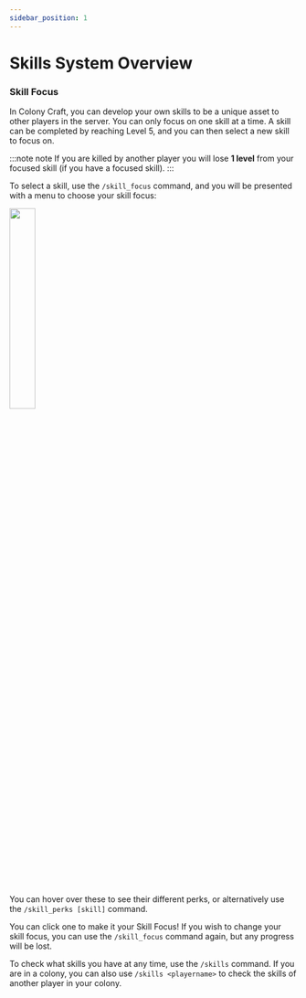 ```yaml
---
sidebar_position: 1
---
```


# Skills System Overview

### Skill Focus

In Colony Craft, you can develop your own skills to be a unique asset to other players in the server. You can only focus on one skill at a time. A skill can be completed by reaching Level 5, and you can then select a new skill to focus on.

:::note note
If you are killed by another player you will lose **1 level** from your focused skill (if you have a focused skill).
:::

To select a skill, use the `/skill_focus` command, and you will be presented with a menu to choose your skill focus:

<img src="/img/skillfocus.png" width="30%" />

<br />
<br />

You can hover over these to see their different perks, or alternatively use the `/skill_perks [skill]` command.

You can click one to make it your Skill Focus! If you wish to change your skill focus, you can use the `/skill_focus` command again, but any progress will be lost.

To check what skills you have at any time, use the `/skills` command. If you are in a colony, you can also use `/skills <playername>` to check the skills of another player in your colony.
